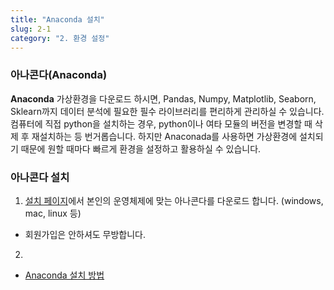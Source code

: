 ```yaml
---
title: "Anaconda 설치"
slug: 2-1
category: "2. 환경 설정"
---
```



### 아나콘다(Anaconda)
**Anaconda** 가상환경을 다운로드 하시면, Pandas, Numpy, Matplotlib, Seaborn, Sklearn까지 데이터 분석에 필요한 필수 라이브러리를 편리하게 관리하실 수 있습니다. 컴퓨터에 직접 python을 설치하는 경우, python이나 여타 모듈의 버전을 변경할 때 삭제 후 재설치하는 등 번거롭습니다. 하지만 Anaconada를 사용하면 가상환경에 설치되기 때문에 원할 때마다 빠르게 환경을 설정하고 활용하실 수 있습니다.


### 아나콘다 설치
1. [설치 페이지](https://www.anaconda.com/products/distribution)에서 본인의 운영체제에 맞는 아나콘다를 다운로드 합니다. (windows, mac, linux 등)
 - 회원가입은 안하셔도 무방합니다.

2. 


- [Anaconda 설치 방법](https://www.notion.so/04fddaae69de46af96dd5c18f05fbfd2)

